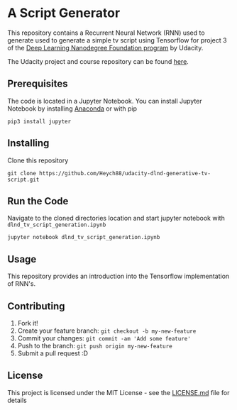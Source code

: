# A Script Generator

This repository contains a Recurrent Neural Network (RNN) used to generate used to generate a simple tv script using 
Tensorflow for project 3 of the [Deep Learning Nanodegree Foundation 
program](https://www.udacity.com/course/deep-learning-nanodegree-foundation--nd101) by Udacity.

The Udacity project and course repository can be found [here](https://github.com/udacity/deep-learning/tree/master/).

## Prerequisites

The code is located in a Jupyter Notebook. You can install Jupyter Notebook by installing 
[Anaconda](http://jupyter.readthedocs.io/en/latest/install.html#installing-jupyter-using-anaconda-and-conda) or with pip

``` pip3 install jupyter ```

## Installing

Clone this repository

```
git clone https://github.com/Heych88/udacity-dlnd-generative-tv-script.git
```

## Run the Code

Navigate to the cloned directories location and start jupyter notebook with `dlnd_tv_script_generation.ipynb`

```
jupyter notebook dlnd_tv_script_generation.ipynb
```

## Usage

This repository provides an introduction into the Tensorflow implementation of RNN's.

## Contributing

1. Fork it!
2. Create your feature branch: `git checkout -b my-new-feature`
3. Commit your changes: `git commit -am 'Add some feature'`
4. Push to the branch: `git push origin my-new-feature`
5. Submit a pull request :D

## License

This project is licensed under the MIT License - see the [LICENSE.md](LICENSE.md) file for details
